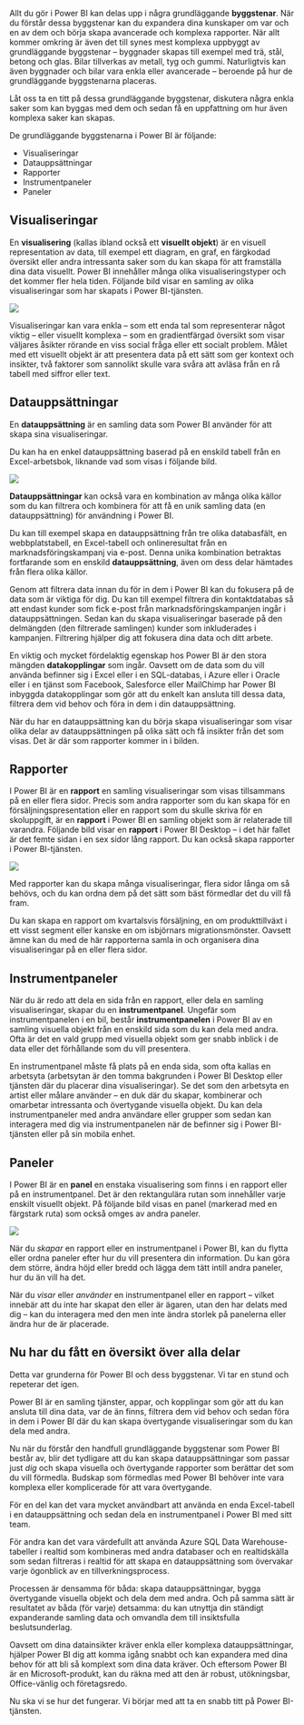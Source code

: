 Allt du gör i Power BI kan delas upp i några grundläggande **byggstenar**. När du förstår dessa byggstenar kan du expandera dina kunskaper om var och en av dem och börja skapa avancerade och komplexa rapporter. När allt kommer omkring är även det till synes mest komplexa uppbyggt av grundläggande byggstenar – byggnader skapas till exempel med trä, stål, betong och glas. Bilar tillverkas av metall, tyg och gummi. Naturligtvis kan även byggnader och bilar vara enkla eller avancerade – beroende på hur de grundläggande byggstenarna placeras.

Låt oss ta en titt på dessa grundläggande byggstenar, diskutera några enkla saker som kan byggas med dem och sedan få en uppfattning om hur även komplexa saker kan skapas.

De grundläggande byggstenarna i Power BI är följande:

* Visualiseringar
* Datauppsättningar
* Rapporter
* Instrumentpaneler
* Paneler

## <a name="visualizations"></a>Visualiseringar
En **visualisering** (kallas ibland också ett **visuellt objekt**) är en visuell representation av data, till exempel ett diagram, en graf, en färgkodad översikt eller andra intressanta saker som du kan skapa för att framställa dina data visuellt. Power BI innehåller många olika visualiseringstyper och det kommer fler hela tiden. Följande bild visar en samling av olika visualiseringar som har skapats i Power BI-tjänsten.

![](media/0-0b-building-blocks-power-bi/c0a0b_1.png)

Visualiseringar kan vara enkla – som ett enda tal som representerar något viktig – eller visuellt komplexa – som en gradientfärgad översikt som visar väljares åsikter rörande en viss social fråga eller ett socialt problem. Målet med ett visuellt objekt är att presentera data på ett sätt som ger kontext och insikter, två faktorer som sannolikt skulle vara svåra att avläsa från en rå tabell med siffror eller text.

## <a name="datasets"></a>Datauppsättningar
En **datauppsättning** är en samling data som Power BI använder för att skapa sina visualiseringar.

Du kan ha en enkel datauppsättning baserad på en enskild tabell från en Excel-arbetsbok, liknande vad som visas i följande bild.

![](media/0-0b-building-blocks-power-bi/c0a0b_2.png)

**Datauppsättningar** kan också vara en kombination av många olika källor som du kan filtrera och kombinera för att få en unik samling data (en datauppsättning) för användning i Power BI.

Du kan till exempel skapa en datauppsättning från tre olika databasfält, en webbplatstabell, en Excel-tabell och onlineresultat från en marknadsföringskampanj via e-post. Denna unika kombination betraktas fortfarande som en enskild **datauppsättning**, även om dess delar hämtades från flera olika källor.

Genom att filtrera data innan du för in dem i Power BI kan du fokusera på de data som är viktiga för dig. Du kan till exempel filtrera din kontaktdatabas så att endast kunder som fick e-post från marknadsföringskampanjen ingår i datauppsättningen. Sedan kan du skapa visualiseringar baserade på den delmängden (den filtrerade samlingen) kunder som inkluderades i kampanjen. Filtrering hjälper dig att fokusera dina data och ditt arbete.

En viktig och mycket fördelaktig egenskap hos Power BI är den stora mängden **datakopplingar** som ingår. Oavsett om de data som du vill använda befinner sig i Excel eller i en SQL-databas, i Azure eller i Oracle eller i en tjänst som Facebook, Salesforce eller MailChimp har Power BI inbyggda datakopplingar som gör att du enkelt kan ansluta till dessa data, filtrera dem vid behov och föra in dem i din datauppsättning.

När du har en datauppsättning kan du börja skapa visualiseringar som visar olika delar av datauppsättningen på olika sätt och få insikter från det som visas. Det är där som rapporter kommer in i bilden.

## <a name="reports"></a>Rapporter
I Power BI är en **rapport** en samling visualiseringar som visas tillsammans på en eller flera sidor. Precis som andra rapporter som du kan skapa för en försäljningspresentation eller en rapport som du skulle skriva för en skoluppgift, är en **rapport** i Power BI en samling objekt som är relaterade till varandra. Följande bild visar en **rapport** i Power BI Desktop – i det här fallet är det femte sidan i en sex sidor lång rapport. Du kan också skapa rapporter i Power BI-tjänsten.

![](media/0-0b-building-blocks-power-bi/c0a0b_3.png)

Med rapporter kan du skapa många visualiseringar, flera sidor långa om så behövs, och du kan ordna dem på det sätt som bäst förmedlar det du vill få fram.

Du kan skapa en rapport om kvartalsvis försäljning, en om produkttillväxt i ett visst segment eller kanske en om isbjörnars migrationsmönster. Oavsett ämne kan du med de här rapporterna samla in och organisera dina visualiseringar på en eller flera sidor.

## <a name="dashboards"></a>Instrumentpaneler
När du är redo att dela en sida från en rapport, eller dela en samling visualiseringar, skapar du en **instrumentpanel**. Ungefär som instrumentpanelen i en bil, består **instrumentpanelen** i Power BI av en samling visuella objekt från en enskild sida som du kan dela med andra. Ofta är det en vald grupp med visuella objekt som ger snabb inblick i de data eller det förhållande som du vill presentera.

En instrumentpanel måste få plats på en enda sida, som ofta kallas en arbetsyta (arbetsytan är den tomma bakgrunden i Power BI Desktop eller tjänsten där du placerar dina visualiseringar). Se det som den arbetsyta en artist eller målare använder – en duk där du skapar, kombinerar och omarbetar intressanta och övertygande visuella objekt.
Du kan dela instrumentpaneler med andra användare eller grupper som sedan kan interagera med dig via instrumentpanelen när de befinner sig i Power BI-tjänsten eller på sin mobila enhet.

## <a name="tiles"></a>Paneler
I Power BI är en **panel** en enstaka visualisering som finns i en rapport eller på en instrumentpanel. Det är den rektangulära rutan som innehåller varje enskilt visuellt objekt. På följande bild visas en panel (markerad med en färgstark ruta) som också omges av andra paneler.

![](media/0-0b-building-blocks-power-bi/c0a0b_4.png)

När du *skapar* en rapport eller en instrumentpanel i Power BI, kan du flytta eller ordna paneler efter hur du vill presentera din information. Du kan göra dem större, ändra höjd eller bredd och lägga dem tätt intill andra paneler, hur du än vill ha det.

När du *visar* eller *använder* en instrumentpanel eller en rapport – vilket innebär att du inte har skapat den eller är ägaren, utan den har delats med dig – kan du interagera med den men inte ändra storlek på panelerna eller ändra hur de är placerade.

## <a name="all-together-now"></a>Nu har du fått en översikt över alla delar
Detta var grunderna för Power BI och dess byggstenar. Vi tar en stund och repeterar det igen.

Power BI är en samling tjänster, appar, och kopplingar som gör att du kan ansluta till dina data, var de än finns, filtrera dem vid behov och sedan föra in dem i Power BI där du kan skapa övertygande visualiseringar som du kan dela med andra.  

Nu när du förstår den handfull grundläggande byggstenar som Power BI består av, blir det tydligare att du kan skapa datauppsättningar som passar just *dig* och skapa visuella och övertygande rapporter som berättar det som du vill förmedla. Budskap som förmedlas med Power BI behöver inte vara komplexa eller komplicerade för att vara övertygande.

För en del kan det vara mycket användbart att använda en enda Excel-tabell i en datauppsättning och sedan dela en instrumentpanel i Power BI med sitt team.

För andra kan det vara värdefullt att använda Azure SQL Data Warehouse-tabeller i realtid som kombineras med andra databaser och en realtidskälla som sedan filtreras i realtid för att skapa en datauppsättning som övervakar varje ögonblick av en tillverkningsprocess.

Processen är densamma för båda: skapa datauppsättningar, bygga övertygande visuella objekt och dela dem med andra. Och på samma sätt är resultatet av båda (för varje) detsamma: du kan utnyttja din ständigt expanderande samling data och omvandla dem till insiktsfulla beslutsunderlag.

Oavsett om dina datainsikter kräver enkla eller komplexa datauppsättningar, hjälper Power BI dig att komma igång snabbt och kan expandera med dina behov för att bli så komplext som dina data kräver. Och eftersom Power BI är en Microsoft-produkt, kan du räkna med att den är robust, utökningsbar, Office-vänlig och företagsredo.

Nu ska vi se hur det fungerar. Vi börjar med att ta en snabb titt på Power BI-tjänsten.

